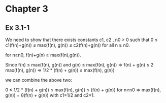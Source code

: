 
# Chapter 3

## Ex 3.1-1
We need to show that there exists constants c1, c2 , n0 > 0 such that
    0 ≤ c1(f(n)+g(n)) ≤ max(f(n), g(n)) ≤ c2(f(n)+g(n)) for all n ≥ n0.

for n≥n0, f(n)+g(n) ≥ max(f(n),g(n)).

Since f(n) ≤ max(f(n), g(n)) and g(n) ≤ max(f(n), g(n))
    => f(n) + g(n) ≤ 2 max(f(n), g(n)) => 1/2 * (f(n) + g(n)) ≤ max(f(n), g(n))

we can combine the above two:

0 ≤ 1/2 * (f(n) + g(n)) ≤ max(f(n), g(n)) ≤ (f(n) + g(n)) for n≥n0
=> max(f(n), g(n)) = θ(f(n) + g(n)) with c1=1/2 and c2=1.

